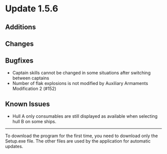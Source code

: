 # Update 1.5.6

## Additions


## Changes


## Bugfixes
- Captain skills cannot be changed in some situations after switching between captains
- Number of flak explosions is not modified by Auxiliary Armaments Modification 2 (#152)

## Known Issues
- Hull A only consumables are still displayed as available when selecting hull B on some ships.
___
To download the program for the first time, you need to download only the Setup.exe file. The other files are used by
the application for automatic updates.

